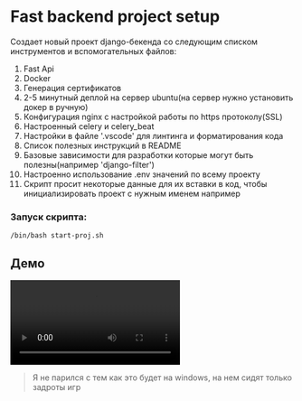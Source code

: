 # Fast backend project setup

Создает новый проект django-бекенда со следующим списком инструментов и вспомогательных файлов:

1. Fast Api
2. Docker
3. Генерация сертификатов
4. 2-5 минутный деплой на сервер ubuntu(на сервер нужно установить докер в ручную)
5. Конфигурация nginx с настройкой работы по https протоколу(SSL)
6. Настроенный celery и celery_beat
7. Настройки в файле '.vscode' для линтинга и форматирования кода
8. Список полезных инструкций в README
9. Базовые зависимости для разработки которые могут быть полезны(например 'django-filter')
10. Настроенно использование .env значений по всему проекту
11. Скрипт просит некоторые данные для их вставки в код, чтобы инициализировать проект с нужным именем например

### Запуск скрипта:

```
/bin/bash start-proj.sh
```

## Демо

![](./for-git-repo/preview.mp4)

> Я не парился с тем как это будет на windows, на нем сидят только задроты игр
